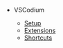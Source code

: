 
- VSCodium

  - [Setup](tools/vscodium/_home.md 'VSCodium Setup')
  - [Extensions](tools/vscodium/extensions.md 'VSCodium Extensions')
  - [Shortcuts](tools/vscodium/shortcuts.md 'VSCodium Shortcuts')
